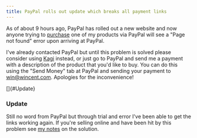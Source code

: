 ```yaml
---
title: PayPal rolls out update which breaks all payment links
---
```


As of about 9 hours ago, PayPal has rolled out a new website and now anyone trying to [purchase](https://secure.wincent.com/a/store/) one of my products via PayPal will see a "Page not found" error upon arriving at PayPal.

I've already contacted PayPal but until this problem is solved please consider using [Kagi](https://secure.wincent.com/s/kagi/) instead, or just go to PayPal and send me a payment with a description of the product that you'd like to buy. You can do this using the "Send Money" tab at PayPal and sending your payment to <win@wincent.com>. Apologies for the inconvenience!

[]{#Update}

### Update

Still no word from PayPal but through trial and error I've been able to get the links working again. If you're selling online and have been hit by this problem see [my notes](http://www.wincent.com/a/about/wincent/weblog/archives/2007/10/paypal_breakage.php) on the solution.
